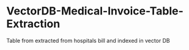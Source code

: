# VectorDB-Medical-Invoice-Table-Extraction
Table from extracted from hospitals bill and indexed in vector DB
